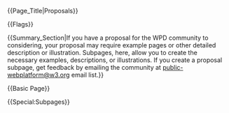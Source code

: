 {{Page_Title|Proposals}}

{{Flags}}

{{Summary_Section|If you have a proposal for the WPD community to considering, your proposal may require example pages or other detailed description or illustration. Subpages, here, allow you to create the necessary examples, descriptions, or illustrations. If you create a proposal subpage, get feedback by emailing the community at public-webplatform@w3.org email list.}}

{{Basic Page}}

{{Special:Subpages}}